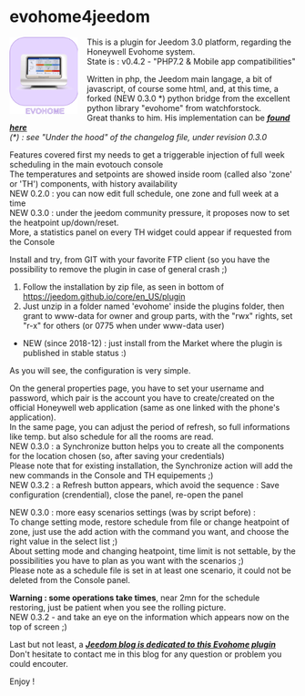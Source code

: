 # evohome4jeedom
<img align="left" src="plugin_info/evohome_icon.png" width="120" style="padding-right:16px;">
This is a plugin for Jeedom 3.0 platform, regarding the Honeywell Evohome system.<br/>
State is : v0.4.2 - "PHP7.2 & Mobile app compatibilities"

Written in php, the Jeedom main langage, a bit of javascript, of course some html, and, at this time, a forked (NEW 0.3.0 \*) python bridge from the excellent python library "evohome" from watchforstock.<br/>
Great thanks to him. His implementation can be ***[found here](https://github.com/watchforstock/evohome-client)*** <br/>
*(\*) : see "Under the hood" of the changelog file, under revision 0.3.0*

Features covered first my needs to get a triggerable injection of full week scheduling in the main evotouch console<br/>
The temperatures and setpoints are showed inside room (called also 'zone' or 'TH') components, with history availability<br/>
NEW 0.2.0 : you can now edit full schedule, one zone and full week at a time<br/>
NEW 0.3.0 : under the jeedom community pressure, it proposes now to set the heatpoint up/down/reset.<br/>
More, a statistics panel on every TH widget could appear if requested from the Console<br/>

Install and try, from GIT with your favorite FTP client (so you have the possibility to remove the plugin in case of general crash ;)<br/>
  1. Follow the installation by zip file, as seen in bottom of https://jeedom.github.io/core/en_US/plugin
  2. Just unzip in a folder named 'evohome' inside the plugins folder, then grant to www-data for owner and group parts, with the "rwx" rights, set "r-x" for others (or 0775 when under www-data user)<br/>
- NEW (since 2018-12) : just install from the Market where the plugin is published in stable status :)

As you will see, the configuration is very simple.<br/>

On the general properties page, you have to set your username and password, which pair is the account you have to create/created on
the official Honeywell web application (same as one linked with the phone's application).<br/>
In the same page, you can adjust the period of refresh, so full informations like temp. but also schedule for all the rooms are read.<br/>
NEW 0.3.0 : a Synchronize button helps you to create all the components for the location chosen (so, after saving your credentials)<br/>
Please note that for existing installation, the Synchronize action will add the new commands in the Console and TH equipements ;)<br/>
NEW 0.3.2 : a Refresh button appears, which avoid the sequence : Save configuration (crendential), close the panel, re-open the panel

NEW 0.3.0 : more easy scenarios settings (was by script before) :<br/>
To change setting mode, restore schedule from file or change heatpoint of zone, just use the add action with the command you want,
and choose the right value in the select list ;)<br/>
About setting mode and changing heatpoint, time limit is not settable, by the possibilities you have to plan as you want with the scenarios ;)<br/>
Please note as a schedule file is set in at least one scenario, it could not be deleted from the Console panel.

**Warning : some operations take times**, near 2mn for the schedule restoring, just be patient when you see the rolling picture.<br/>
NEW 0.3.2 - and take an eye on the information which appears now on the top of screen ;)

Last but not least, a ***[Jeedom blog is dedicated to this Evohome plugin](https://www.jeedom.com/forum/viewtopic.php?f=143&t=31647)*** <br/>
Don't hesitate to contact me in this blog for any question or problem you could encouter.

Enjoy !
